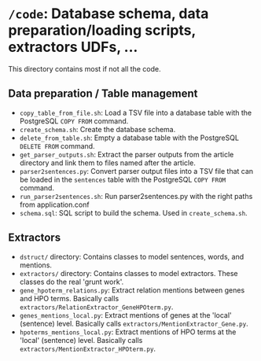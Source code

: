# `/code`: Database schema, data preparation/loading scripts, extractors UDFs, ... 

This directory contains most if not all the code.

## Data preparation / Table management

* `copy_table_from_file.sh`: Load a TSV file into a database table with the
  PostgreSQL `COPY FROM` command.
* `create_schema.sh`: Create the database schema.
* `delete_from_table.sh`: Empty a database table with the PostgreSQL `DELETE
  FROM` command.
* `get_parser_outputs.sh`: Extract the parser outputs from the article directory
  and link them to files named after the article.
* `parser2sentences.py`: Convert parser output files into a TSV file that can be
  loaded in the `sentences` table with the PostgreSQL `COPY FROM` command.
* `run_parser2sentences.sh`: Run parser2sentences.py with the right paths from
  application.conf
* `schema.sql`: SQL script to build the schema. Used in `create_schema.sh`.

## Extractors

* `dstruct/` directory: Contains classes to model sentences, words, and
  mentions.
* `extractors/` directory: Contains classes to model extractors. These classes
  do the real 'grunt work'.
* `gene_hpoterm_relations.py`: Extract relation mentions between genes and HPO
  terms. Basically calls `extractors/RelationExtractor_GeneHPOterm.py`.
* `genes_mentions_local.py`: Extract mentions of genes at the 'local' (sentence)
  level. Basically calls `extractors/MentionExtractor_Gene.py`.
* `hpoterms_mentions_local.py`: Extract mentions of HPO terms at the 'local'
  (sentence) level. Basically calls `extractors/MentionExtractor_HPOterm.py`.


